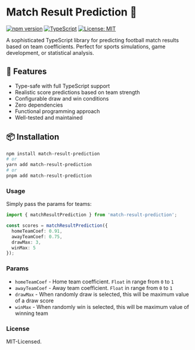 # Match Result Prediction 🎯
[![npm version](https://img.shields.io/npm/v/match-result-prediction.svg)](https://www.npmjs.com/package/match-result-prediction)
[![TypeScript](https://img.shields.io/badge/TypeScript-Ready-blue.svg)](https://www.typescriptlang.org/)
[![License: MIT](https://img.shields.io/badge/License-MIT-yellow.svg)](https://opensource.org/licenses/MIT)

A sophisticated TypeScript library for predicting football match results based on team coefficients. Perfect for sports simulations, game development, or statistical analysis.

## 🚀 Features

- Type-safe with full TypeScript support
- Realistic score predictions based on team strength
- Configurable draw and win conditions
- Zero dependencies
- Functional programming approach
- Well-tested and maintained

## 📦 Installation

```bash
npm install match-result-prediction
# or
yarn add match-result-prediction
# or
pnpm add match-result-prediction
```

### Usage
Simply pass the params for teams:

```typescript
import { matchResultPrediction } from 'match-result-prediction';

const scores = matchResultPrediction({
  homeTeamCoef: 0.91,
  awayTeamCoef: 0.75,
  drawMax: 3,
  winMax: 5
});
```

### Params
- `homeTeamCoef` - Home team coefficient. `Float` in range from `0` to `1`
- `awayTeamCoef` - Away team coefficient. `Float` in range from `0` to `1`
- `drawMax` - When randomly draw is selected, this will be maximum value of a draw score
- `winMax` - When randomly win is selected, this will be maximum value of winning team

### License
MIT-Licensed.
